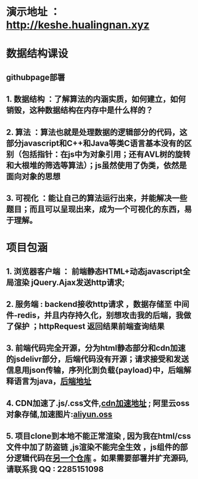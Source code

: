 # 演示地址 ： http://keshe.hualingnan.xyz
# 数据结构课设
## githubpage部署  
## 1. 数据结构 ：了解算法的内涵实质，如何建立，如何销毁，这种数据结构在内存中是什么样的？
## 2. 算法 ：算法也就是处理数据的逻辑部分的代码，这部分javascript和C++和Java等类C语言基本没有的区别（包括指针：在js中为对象引用；还有AVL树的旋转和大根堆的筛选等算法）；js虽然使用了伪类，依然是面向对象的思想
## 3. 可视化 ：能让自己的算法运行出来，并能解决一些题目；而且可以呈现出来，成为一个可视化的东西，易于理解。 
# 项目包涵 
## 1. 浏览器客户端 ： 前端静态HTML+动态javascript全局渲染 jQuery.Ajax发送http请求;
## 2. 服务端 : backend接收http请求 ，数据存储至 中间件-redis，并且内存持久化，别想攻击我的后端，我做了保护 ；httpRequest 返回结果前端查询结果
## 3. 前端代码完全开源，分为html静态部分和cdn加速的jsdelivr部分，后端代码没有开源；请求接受和发送信息用json传输，序列化到负载{payload}中，后端解释语言为java，[后端地址](https://authorize.hulingnan.site:8124)
## 4. CDN加速了.js/.css文件,[cdn加速地址](https://cdn.jsdelivr.net/gh/Juminiy/jscdn@master) ; 阿里云oss对象存储,加速图片:[aliyun.oss](https://juminiyrepo.oss-cn-beijing.aliyuncs.com )
## 5. 项目clone到本地不能正常渲染 , 因为我在html/css文件中加了防盗链 ,js渲染不能完全生效 ，js组件的部分逻辑代码在[另一个仓库](https://github.com/Juminiy/jscdn) 。如果需要部署并扩充源码, 请联系我 QQ : 2285151098
